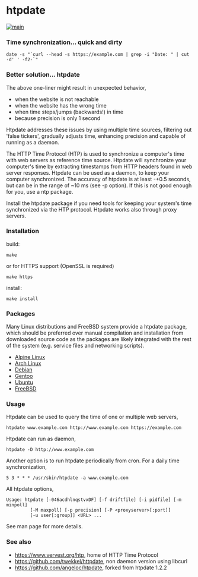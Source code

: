 # htpdate

[![main](https://github.com/twekkel/htpdate/actions/workflows/main.yml/badge.svg)](https://github.com/twekkel/htpdate/actions/workflows/main.yml)

### Time synchronization... quick and dirty

```
date -s "`curl --head -s https://example.com | grep -i "Date: " | cut -d' ' -f2-`"
```

### Better solution... htpdate

The above one-liner might result in unexpected behavior,
* when the website is not reachable
* when the website has the wrong time
* when time steps/jumps (backwards!) in time
* because precision is only 1 second

Htpdate addresses these issues by using multiple time sources, filtering out 'false tickers', gradually adjusts time, enhancing precision and capable of running as a daemon.

The HTTP Time Protocol (HTP) is used to synchronize a computer's time with web servers as reference time source. Htpdate will synchronize your computer's time by extracting timestamps from HTTP headers found in web server responses. Htpdate can be used as a daemon, to keep your computer synchronized.  The accuracy of htpdate is at least -+0.5 seconds, but can be in the range of ~10 ms (see -p option). If this is not good enough for you, use a ntp package.

Install the htpdate package if you need tools for keeping your system's time synchronized via the HTP protocol. Htpdate works also through proxy servers.

### Installation

build:
```
make
```
or for HTTPS support (OpenSSL is required)
```
make https
```
install:
```
make install
```

### Packages

Many Linux distributions and FreeBSD system provide a htpdate package, which should be preferred over manual compilation and installation from downloaded source code as the packages are likely integrated with the rest of the system (e.g. service files and networking scripts).
* [Alpine Linux](https://pkgs.alpinelinux.org/packages?name=htpdate&arch=)
* [Arch Linux](https://aur.archlinux.org/packages/htpdate)
* [Debian](https://packages.debian.org/search?searchon=names&keywords=htpdate)
* [Gentoo](https://packages.gentoo.org/packages/net-misc/htpdate)
* [Ubuntu](https://packages.ubuntu.com/search?suite=all&arch=any&searchon=names&keywords=htpdate)
* [FreeBSD](https://www.freshports.org/net/htpdate/)

### Usage

Htpdate can be used to query the time of one or multiple web servers,
```
htpdate www.example.com http://www.example.com https://example.com
```
Htpdate can run as daemon,
```
htpdate -D http://www.example.com
```
Another option is to run htpdate periodically from cron.
For a daily time synchronization,
```
5 3 * * * /usr/sbin/htpdate -a www.example.com
```
All htpdate options,

```
Usage: htpdate [-046acdhlnqstvxDF] [-f driftfile] [-i pidfile] [-m minpoll]
         [-M maxpoll] [-p precision] [-P <proxyserver>[:port]]
         [-u user[:group]] <URL> ...
```

See man page for more details.

### See also

* https://www.vervest.org/htp, home of HTTP Time Protocol
* https://github.com/twekkel/httpdate, non daemon version using libcurl
* https://github.com/angeloc/htpdate, forked from htpdate 1.2.2
